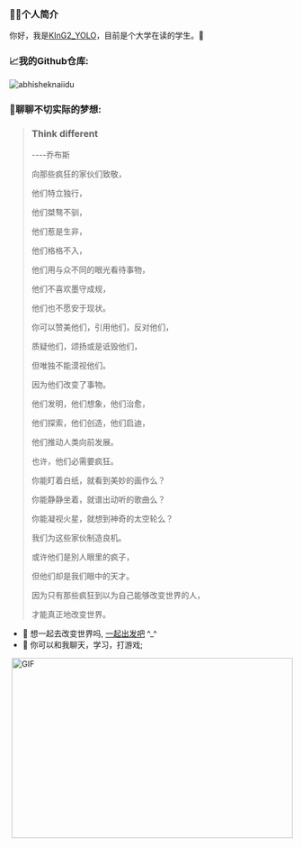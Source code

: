 ### :man_in_tuxedo:个人简介
你好，我是[KInG2_YOLO](https://www.ustsking.top/)，目前是个大学在读的学生。:wave:

### :chart_with_upwards_trend:**我的Github仓库:**

<p align="left"> <img src="https://github-readme-stats.vercel.app/api?username=KLiuZero&show_icons=true&theme=gotham" alt="abhisheknaiidu" />


### :thinking:聊聊不切实际的梦想:

> ### Think different
> ----乔布斯
> 
> 向那些疯狂的家伙们致敬，
> 
> 他们特立独行，
> 
> 他们桀骜不驯，
> 
> 他们惹是生非，
> 
> 他们格格不入，
> 
> 他们用与众不同的眼光看待事物，
> 
> 他们不喜欢墨守成规，
> 
> 他们也不愿安于现状。
> 
> 你可以赞美他们，引用他们，反对他们， 
> 
> 质疑他们，颂扬或是诋毁他们， 
> 
> 但唯独不能漠视他们。 
> 
> 因为他们改变了事物。 
> 
> 他们发明，他们想象，他们治愈， 
> 
> 他们探索，他们创造，他们启迪， 
> 
> 他们推动人类向前发展。 
> 
> 也许，他们必需要疯狂。 
> 
> 你能盯着白纸，就看到美妙的画作么？ 
> 
> 你能静静坐着，就谱出动听的歌曲么？ 
> 
> 你能凝视火星，就想到神奇的太空轮么？ 
> 
> 我们为这些家伙制造良机。 
> 
> 或许他们是別人眼里的疯子， 
> 
> 但他们却是我们眼中的天才。 
> 
> 因为只有那些疯狂到以为自己能够改变世界的人， 
> 
> 才能真正地改变世界。

- :train2: 想一起去改变世界吗, [一起出发吧](mailto:2838080432@qq.com) ^_^
- :speech_balloon: 你可以和我聊天，学习，打游戏;

<img align="right" alt="GIF" src="https://github.com/abhisheknaiidu/abhisheknaiidu/blob/master/code.gif?raw=true" width="500" height="320" />
